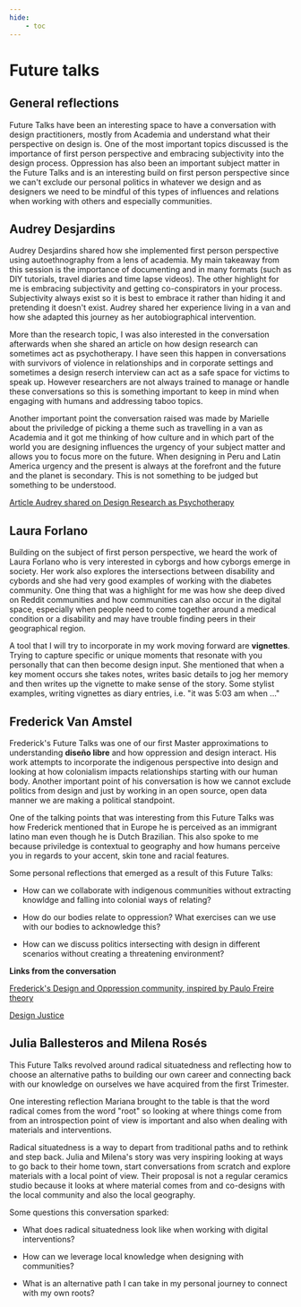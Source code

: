 ```yaml
---
hide:
    - toc
---
```


# Future talks

## General reflections

Future Talks have been an interesting space to have a conversation with design practitioners, mostly from Academia and understand what their perspective on design is. One of the most important topics discussed is the importance of first person perspective and embracing subjectivity into the design process. Oppression has also been an important subject matter in the Future Talks and is an interesting build on first person perspective since we can't exclude our personal politics in whatever we design and as designers we need to be mindful of this types of influences and relations when working with others and especially communities.

## Audrey Desjardins

Audrey Desjardins shared how she implemented first person perspective using autoethnography from a lens of academia. My main takeaway from this session is the importance of documenting and in many formats (such as DIY tutorials, travel diaries and time lapse videos). The other highlight for me is embracing subjectivity and getting co-conspirators in your process. Subjectivity always exist so it is best to embrace it rather than hiding it and pretending it doesn't exist. Audrey shared her experience living in a van and how she adapted this journey as her autobiographical intervention.

More than the research topic, I was also interested in the conversation afterwards when she shared an article on how design research can sometimes act as psychotherapy. I have seen this happen in conversations with survivors of violence in relationships and in corporate settings and sometimes a design reserch interview can act as a safe space for victims to speak up. However researchers are not always trained to manage or handle these conversations so this is something important to keep in mind when engaging with humans and addressing taboo topics.

Another important point the conversation raised was made by Marielle about the priviledge of picking a theme such as travelling in a van as Academia and it got me thinking of how culture and in which part of the world you are designing influences the urgency of your subject matter and allows you to focus more on the future. When designing in Peru and Latin America urgency and the present is always at the forefront and the future and the planet is secondary. This is not something to be judged but something to be understood.

[Article Audrey shared on Design Research as Psychotherapy](https://www.researchgate.net/profile/Tad-Hirsch/publication/339844239_Practicing_Without_a_License_Design_Research_as_Psychotherapy/links/5e68d0f992851c7ce05b4834/Practicing-Without-a-License-Design-Research-as-Psychotherapy.pdf)

## Laura Forlano

Building on the subject of first person perspective, we heard the work of Laura Forlano who is very interested in cyborgs and how cyborgs emerge in society. Her work also explores the intersections between disability and cybords and she had very good examples of working with the diabetes community. One thing that was a highlight for me was how she deep dived on Reddit communities and how communities can also occur in the digital space, especially when people need to come together around a medical condition or a disability and may have trouble finding peers in their geographical region.

A tool that I will try to incorporate in my work moving forward are **vignettes**. Trying to capture specific or unique moments that resonate with you personally that can then become design input. She mentioned that when a key moment occurs she takes notes, writes basic details to jog her memory and then writes up the vignette to make sense of the story. Some stylist examples, writing vignettes as diary entries, i.e. "it was 5:03 am when ..."

## Frederick Van Amstel

Frederick's Future Talks was one of our first Master approximations to understanding **diseño libre** and how oppression and design interact. His work attempts to incorporate the indigenous perspective into design and looking at how colonialism impacts relationships starting with our human body. Another important point of his conversation is how we cannot exclude politics from design and just by working in an open source, open data manner we are making a political standpoint.

One of the talking points that was interesting from this Future Talks was how Frederick mentioned that in Europe he is perceived as an immigrant latino man even though he is Dutch Brazilian. This also spoke to me because priviledge is contextual to geography and how humans perceive you in regards to your accent, skin tone and racial features.

Some personal reflections that emerged as a result of this Future Talks:

- How can we collaborate with indigenous communities without extracting knowldge and falling into colonial ways of relating?

- How do our bodies relate to oppression? What exercises can we use with our bodies to acknowledge this?

- How can we discuss politics intersecting with design in different scenarios without creating a threatening environment?


**Links from the conversation**

[Frederick's Design and Oppression community, inspired by Paulo Freire theory](https://www.designeopressao.org/designs-of-the-oppressed/)

[Design Justice](https://designjustice.org/)

## Julia Ballesteros and Milena Rosés

This Future Talks revolved around radical situatedness and reflecting how to choose an alternative paths to building our own career and connecting back with our knowledge on ourselves we have acquired from the first Trimester.

One interesting reflection Mariana brought to the table is that the word radical comes from the word "root" so looking at where things come from from an introspection point of view is important and also when dealing with materials and interventions.

Radical situatedness is a way to depart from traditional paths and to rethink and step back. Julia and Milena's story was very inspiring looking at ways to go back to their home town, start conversations from scratch and explore materials with a local point of view. Their proposal is not a regular ceramics studio because it looks at where material comes from and co-designs with the local community and also the local geography.

Some questions this conversation sparked:

- What does radical situatedness look like when working with digital interventions?

- How can we leverage local knowledge when designing with communities?

- What is an alternative path I can take in my personal journey to connect with my own roots? 
